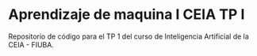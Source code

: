 # Aprendizaje de maquina I CEIA TP I
Repositorio de código para el TP 1 del curso de Inteligencia Artificial de la CEIA - FIUBA.
